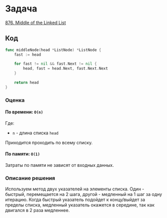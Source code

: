 # Задача

[876. Middle of the Linked List](https://leetcode.com/problems/middle-of-the-linked-list/)

## Код

```go
func middleNode(head *ListNode) *ListNode {
    fast := head
    
    for fast != nil && fast.Next != nil {
        head, fast = head.Next, fast.Next.Next
    }
    
    return head
}
```

### Оценка 

#### По времени: `O(n)`
Где:
* `n` - длина списка `head`

Приходится проходить по всему списку.

#### По памяти: `O(1)`
Затраты по памяти не зависят от входных данных. 

### Описание решения

Используем метод двух указателей на элементы списка. Один - быстрый, перемещается на 2 шага, другой - медленный на 1 шаг за одну итерацию. Когда быстрый указатель подойдет к концу/выйдет за пределы списка, медленный указатель окажется в середине, так как двигался в 2 раза медленнее.